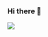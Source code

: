 ### Hi there 👋

<!--
**TanvirAnzum/TanvirAnzum** is a ✨ _special_ ✨ repository because its `README.md` (this file) appears on your GitHub profile.

Here are some ideas to get you started:

- 🔭 I’m currently working on ...
- 🌱 I’m currently learning ...
- 👯 I’m looking to collaborate on ...
- 🤔 I’m looking for help with ...
- 💬 Ask me about ...
- 📫 How to reach me: ...
- 😄 Pronouns: ...
- ⚡ Fun fact: ...
-->



<img src = "https://drive.google.com/file/d/1Alx005ixV3SLfagShZQgseU0BvSAzdvS/view?usp=sharing" />
